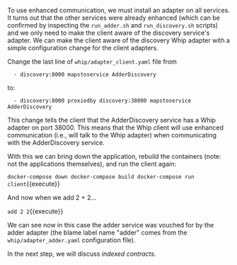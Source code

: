 To use enhanced communication, we must install an adapter on all services. It turns out that the other services were already enhanced (which can be confirmed by inspecting the `run_adder.sh` and `run_discovery.sh` scripts) and we only need to make the client aware of the discovery service's adapter. We can make the client aware of the discovery Whip adapter with a simple configuration change for the client adapters.

Change the last line of `whip/adapter_client.yaml` file from

```
  - discovery:8000 mapstoservice AdderDiscovery
```

to:

```
  - discovery:8000 proxiedby discovery:38000 mapstoservice AdderDiscovery
```

This change tells the client that the AdderDiscovery service has a Whip adapter on port 38000. This means that the Whip client will use enhanced communication (i.e., will talk to the Whip adapter) when communicating with the AdderDiscovery service.

With this we can bring down the application, rebuild the containers (note: not the applications themselves), and run the client again:

``docker-compose down
docker-compose build
docker-compose run client``{{execute}}

And now when we add 2 + 2...

``add 2 2``{{execute}}

We can see now in this case the adder service was vouched for by the adder adapter (the blame label name "adder" comes from the `whip/adapter_adder.yaml` configuration file).

In the next step, we will discuss _indexed contracts_.
